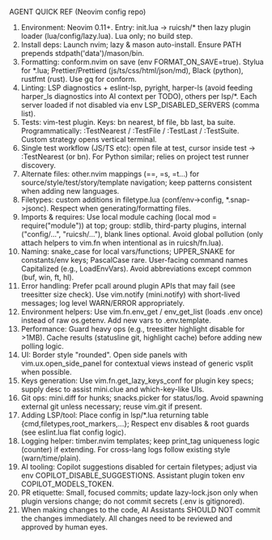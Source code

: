 AGENT QUICK REF (Neovim config repo)

1. Environment: Neovim 0.11+. Entry: init.lua -> ruicsh/\* then lazy plugin loader (lua/config/lazy.lua). Lua only; no build step.
2. Install deps: Launch nvim; lazy & mason auto-install. Ensure PATH prepends stdpath('data')/mason/bin.
3. Formatting: conform.nvim on save (env FORMAT_ON_SAVE=true). Stylua for \*.lua; Prettier/Prettierd (js/ts/css/html/json/md), Black (python), rustfmt (rust). Use gq for conform.
4. Linting: LSP diagnostics + eslint-lsp, pyright, harper-ls (avoid feeding harper_ls diagnostics into AI context per TODO), others per lsp/\*. Each server loaded if not disabled via env LSP_DISABLED_SERVERS (comma list).
5. Tests: vim-test plugin. Keys: <leader>bn nearest, <leader>bf file, <leader>bb last, <leader>ba suite. Programmatically: :TestNearest / :TestFile / :TestLast / :TestSuite. Custom strategy opens vertical terminal.
6. Single test workflow (JS/TS etc): open file at test, cursor inside test -> :TestNearest (or <leader>bn). For Python similar; relies on project test runner discovery.
7. Alternate files: other.nvim mappings (==, =s, =t...) for source/style/test/story/template navigation; keep patterns consistent when adding new languages.
8. Filetypes: custom additions in filetype.lua (conf/env->config, \*.snap->jsonc). Respect when generating/formatting files.
9. Imports & requires: Use local module caching (local mod = require("module")) at top; group: stdlib, third-party plugins, internal ("config/...", "ruicsh/..."), blank lines optional. Avoid global pollution (only attach helpers to vim.fn when intentional as in ruicsh/fn.lua).
10. Naming: snake_case for local vars/functions; UPPER_SNAKE for constants/env keys; PascalCase rare. User-facing command names Capitalized (e.g., LoadEnvVars). Avoid abbreviations except common (buf, win, ft, hl).
11. Error handling: Prefer pcall around plugin APIs that may fail (see treesitter size check). Use vim.notify (mini.notify) with short-lived messages; log level WARN/ERROR appropriately.
12. Environment helpers: Use vim.fn.env_get / env_get_list (loads .env once) instead of raw os.getenv. Add new vars to .env.template.
13. Performance: Guard heavy ops (e.g., treesitter highlight disable for >1MB). Cache results (statusline git, highlight cache) before adding new polling logic.
14. UI: Border style "rounded". Open side panels with vim.ux.open_side_panel for contextual views instead of generic vsplit when possible.
15. Keys generation: Use vim.fn.get_lazy_keys_conf for plugin key specs; supply desc to assist mini.clue and which-key-like UIs.
16. Git ops: mini.diff for hunks; snacks.picker for status/log. Avoid spawning external git unless necessary; reuse vim.git if present.
17. Adding LSP/tool: Place config in lsp/\*.lua returning table {cmd,filetypes,root_markers,...}; Respect env disables & root guards (see eslint.lua flat config logic).
18. Logging helper: timber.nvim templates; keep print_tag uniqueness logic (counter) if extending. For cross-lang logs follow existing style (warn/time/plain).
19. AI tooling: Copilot suggestions disabled for certain filetypes; adjust via env COPILOT_DISABLE_SUGGESTIONS. Assistant plugin token env COPILOT_MODELS_TOKEN.
20. PR etiquette: Small, focused commits; update lazy-lock.json only when plugin versions change; do not commit secrets (.env is gitignored).
21. When making changes to the code, AI Assistants SHOULD NOT commit the changes immediately. All changes need to be reviewed and approved by human eyes.

